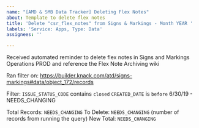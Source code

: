 ```yaml
---
name: "[AMD & SMB Data Tracker] Deleting Flex Notes"
about: Template to delete flex notes
title: 'Delete "csr_flex_notes" from Signs & Markings - Month YEAR '
labels: 'Service: Apps, Type: Data'
assignees: ''

---
```


Received automated reminder to delete flex notes in Signs and Markings Operations PROD and reference the Flex Note Archiving wiki

Ran filter on: https://builder.knack.com/atd/signs-markings#data/object_172/records

Filter:
`ISSUE_STATUS_CODE` contains `closed`
`CREATED_DATE` is `before` 6/30/19 - NEEDS_CHANGING

Total Records: `NEEDS_CHANGING`
To Delete: `NEEDS_CHANGING` (number of records from running the query)
New Total: `NEEDS_CHANGING`
